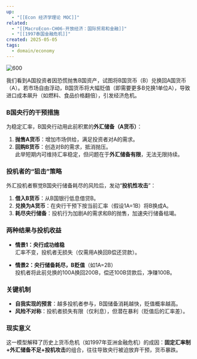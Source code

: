 ```yaml
---
up:
  - "[[Econ 经济学理论 MOC]]"
related:
  - "[[MacroEcon-CH06-开放经济：国际贸易和金融]]"
  - "[[1997泰国金融危机]]"
created: 2025-05-05
tags:
  - domain/economy
---
```



![600](https://s1.vika.cn/space/2023/04/16/db93ccc82654498faebd51e19f311adb)

我们看到A国投资者因恐慌抛售B国资产，试图将B国货币（B）兑换回A国货币（A）。若市场自由浮动，B国货币将大幅贬值（即需要更多B兑换1单位A），导致进口成本飙升（如燃料、食品价格翻倍），引发经济危机。

### **B国央行的干预措施**

为稳定汇率，B国央行动用此前积累的**外汇储备（A货币）**：
1. **抛售A货币**：增加市场供给，满足投资者对A的需求。
2. **回购B货币**：创造对B的需求，抵消抛压。  
    此举短期内可维持汇率稳定，但问题在于**外汇储备有限**，无法无限持续。
    
### **投机者的“狙击”策略**

外汇投机者察觉B国央行储备耗尽的风险后，发动“**投机性攻击**”：
1. **借入B货币**：从B国银行低息借贷B。
2. **兑换为A货币**：在央行干预下按当前汇率（假设1A=1B）将B换成A。
3. **耗尽央行储备**：投机行为加剧A的需求和B的抛售，加速央行储备枯竭。
    

### **两种结果与投机收益**

- **情景1：央行成功维稳**  
    汇率不变，投机者无损失（仅需用A换回B偿还贷款）。
    
- **情景2：央行储备耗尽，B贬值**（如1A=2B）  
    投机者将此前兑换的100A换回200B，偿还100B贷款后，净赚100B。
    

### **关键机制**

- **自我实现的预言**：越多投机者参与，B国储备消耗越快，贬值概率越高。
- **风险不对称**：投机者损失有限（仅利息），但潜在暴利（贬值后的汇率差）。
    

### **现实意义**

这一模型解释了历史上货币危机（如1997年亚洲金融危机）的成因：**固定汇率制+外汇储备不足+投机攻击**的组合，往往导致央行被迫放弃干预，货币暴跌。